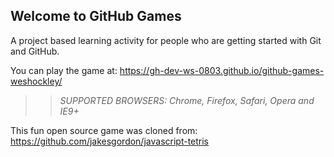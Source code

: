 ## Welcome to GitHub Games

A project based learning activity for people who are getting started with Git and GitHub.

You can play the game at: https://gh-dev-ws-0803.github.io/github-games-weshockley/
>> _*SUPPORTED BROWSERS*: Chrome, Firefox, Safari, Opera and IE9+_

This fun open source game was cloned from: https://github.com/jakesgordon/javascript-tetris
